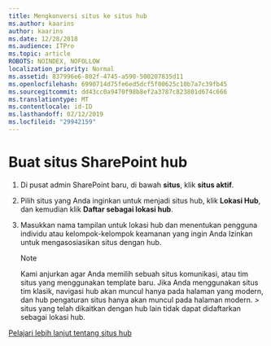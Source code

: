 ```yaml
---
title: Mengkonversi situs ke situs hub
ms.author: kaarins
author: kaarins
ms.date: 12/28/2018
ms.audience: ITPro
ms.topic: article
ROBOTS: NOINDEX, NOFOLLOW
localization_priority: Normal
ms.assetid: 837996e6-802f-4745-a590-500207835d11
ms.openlocfilehash: 6990714d75fe6ed5dcf5f00625c10b7a7c39fb45
ms.sourcegitcommit: dd43cc0a9470f98b8ef2a3787c823801d674c666
ms.translationtype: MT
ms.contentlocale: id-ID
ms.lasthandoff: 02/12/2019
ms.locfileid: "29942159"
---
```

# <a name="create-a-sharepoint-hub-site"></a>Buat situs SharePoint hub

1. Di pusat admin SharePoint baru, di bawah **situs**, klik **situs aktif**. 
    
2. Pilih situs yang Anda inginkan untuk menjadi situs hub, klik **Lokasi Hub**, dan kemudian klik **Daftar sebagai lokasi hub**. 
    
3. Masukkan nama tampilan untuk lokasi hub dan menentukan pengguna individu atau kelompok-kelompok keamanan yang ingin Anda Izinkan untuk mengasosiasikan situs dengan hub.
    
    > [!NOTE]
    >  Kami anjurkan agar Anda memilih sebuah situs komunikasi, atau tim situs yang menggunakan template baru. Jika Anda menggunakan situs tim klasik, navigasi hub akan muncul hanya pada halaman yang modern, dan hub pengaturan situs hanya akan muncul pada halaman modern. > situs yang telah dikaitkan dengan hub lain tidak dapat didaftarkan sebagai lokasi hub. 
  
[Pelajari lebih lanjut tentang situs hub](https://go.microsoft.com/fwlink/?linkid=869149)
  

